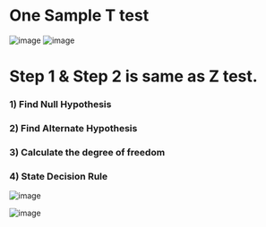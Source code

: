 # One Sample T test

![image](https://github.com/user-attachments/assets/00970ec9-cd39-4928-94ac-b2d1939fb155)
![image](https://github.com/user-attachments/assets/003a4ccf-7a4f-4a0a-8b1c-2f92d76806d1)

# Step 1 & Step 2 is same as Z test. 
### 1) Find Null Hypothesis
### 2) Find Alternate Hypothesis
### 3) Calculate the degree of freedom
### 4) State Decision Rule

![image](https://github.com/user-attachments/assets/09874a4a-f2a4-413b-b313-e6a904594f68)

![image](https://github.com/user-attachments/assets/4df97132-7f47-4220-bcf0-13856aee1df3)
